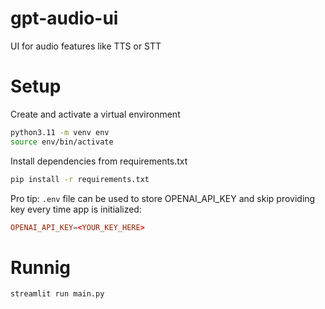 # gpt-audio-ui
UI for audio features like TTS or STT


# Setup 
Create and activate a virtual environment
```bash
python3.11 -m venv env
source env/bin/activate
```

Install dependencies from requirements.txt
```bash
pip install -r requirements.txt
```

Pro tip: `.env` file can be used to store OPENAI_API_KEY and skip providing key every time app is initialized:
```toml
OPENAI_API_KEY=<YOUR_KEY_HERE>
```

# Runnig
```bash
streamlit run main.py 
```